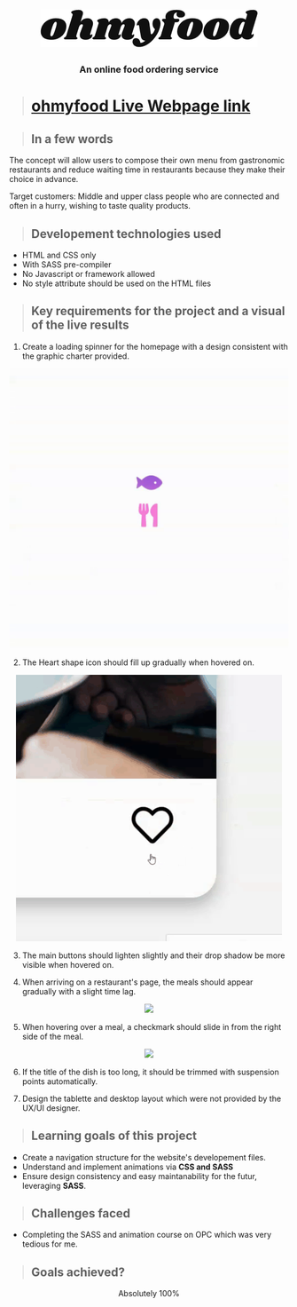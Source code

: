<h1 align="center">
<img src="images/logo/ohmyfood.png"></h1>

<h3 align="center">An online food ordering service</h3>

># **[ohmyfood Live Webpage link](https://ohmyfood-dylannicolet.netlify.app/)**

>## **In a few words**
The concept will allow users to compose their own menu from gastronomic restaurants and reduce waiting time in restaurants because they make their choice in advance.

Target customers:  Middle and upper class people who are connected and often in a hurry, wishing to taste
quality products.

>## **Developement technologies used**
* HTML and CSS only
* With SASS pre-compiler
* No Javascript or framework allowed
* No style attribute should be used on the HTML files

>## **Key requirements for the project and a visual of the live results**
1. Create a loading spinner for the homepage with a design consistent with the graphic charter provided.

<p align="center"><img src="README-media/loading-spinner.gif">

2. The Heart shape icon should fill up gradually when hovered on.
<p align="center"><img src="README-media/Heart.gif">

3. The main buttons should lighten slightly and their drop shadow be more visible when hovered on.

4. When arriving on a restaurant's page, the meals should appear gradually with a slight time lag.
<p align="center"><img src="README-media/meal-cards.gif">

5. When hovering over a meal, a checkmark should slide in from the right side of the meal.
<p align="center"><img src="README-media/Meal-selector.gif">

6. If the title of the dish is too long, it should be trimmed with suspension points automatically.

7. Design the tablette and desktop layout which were not provided by the UX/UI designer.

>## **Learning goals of this project**
* Create a navigation structure for the website's developement files.
* Understand and implement animations via **CSS and SASS**
* Ensure design consistency and easy maintanability for the futur, leveraging **SASS**.

>## **Challenges faced**
* Completing the SASS and animation course on OPC which was very tedious for me.

>## **Goals achieved?**

<p align="center">Absolutely 100%</p>
